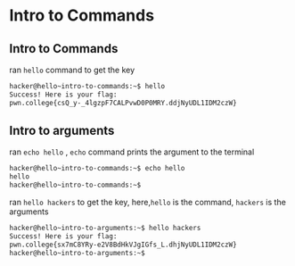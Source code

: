 # Intro to Commands
## Intro to Commands
ran ```hello``` command to get the key
```bash
hacker@hello~intro-to-commands:~$ hello
Success! Here is your flag:
pwn.college{csQ_y-_4lgzpF7CALPvwD0P0MRY.ddjNyUDL1IDM2czW}
```
## Intro to arguments
ran ```echo hello``` , ```echo``` command prints the argument to the terminal
```bash
hacker@hello~intro-to-commands:~$ echo hello
hello
hacker@hello~intro-to-commands:~$
```
ran ```hello hackers``` to get the key, here,```hello``` is the command, ```hackers``` is the arguments
```bash
hacker@hello~intro-to-arguments:~$ hello hackers
Success! Here is your flag:
pwn.college{sx7mC8YRy-e2V8BdHkVJgIGfs_L.dhjNyUDL1IDM2czW}
hacker@hello~intro-to-arguments:~$
```
